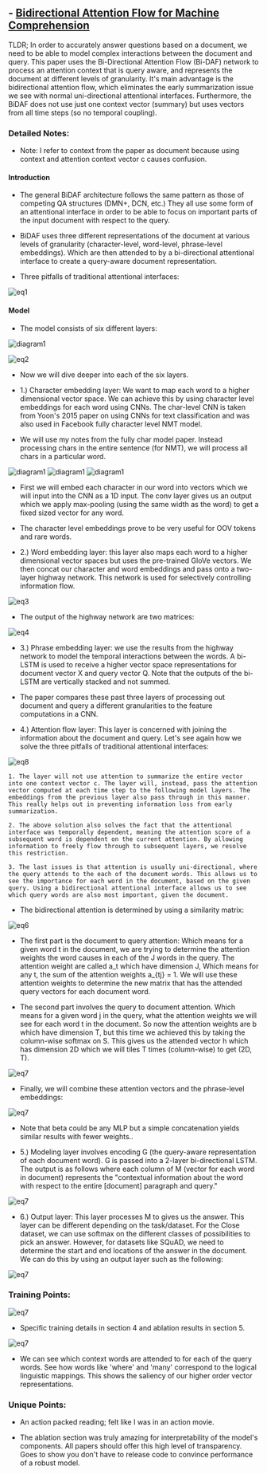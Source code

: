 ## - [Bidirectional Attention Flow for Machine Comprehension](https://arxiv.org/abs/1611.01603)

TLDR; In order to accurately answer questions based on a document, we need to be able to model complex interactions between the document and query. This paper uses the Bi-Directional Attention Flow (Bi-DAF) network to process an attention context that is query aware, and represents the document at different levels of granularity. It's main advantage is the bidirectional attention flow, which eliminates the early summarization issue we see with normal uni-directional attentional interfaces. Furthermore, the BiDAF does not use just one context vector (summary) but uses vectors from all time steps (so no temporal coupling).  

### Detailed Notes:

- Note: I refer to context from the paper as document because using context and attention context vector c causes confusion.

#### Introduction

- The general BiDAF architecture follows the same pattern as those of competing QA structures (DMN+, DCN, etc.) They all use some form of an attentional interface in order to be able to focus on important parts of the input document with respect to the query. 

- BiDAF uses three different representations of the document at various levels of granularity (character-level, word-level, phrase-level embeddings). Which are then attended to by a bi-directional attentional interface to create a query-aware document representation. 

- Three pitfalls of traditional attentional interfaces:

![eq1](images/bidaf/eq1.png)

#### Model

- The model consists of six different layers:

![diagram1](images/bidaf/diagram1.png)

![eq2](images/bidaf/eq2.png)

- Now we will dive deeper into each of the six layers. 

- 1.) Character embedding layer: We want to map each word to a higher dimensional vector space. We can achieve this by using character level embeddings for each word using CNNs. The char-level CNN is taken from Yoon's 2015 paper on using CNNs for text classification and was also used in Facebook fully character level NMT model. 

- We will use my notes from the fully char model paper. Instead processing chars in the entire sentence (for NMT), we will process all chars in a particular word. 

![diagram1](images/bidaf/math1.png)
![diagram1](images/bidaf/math2.png)
![diagram1](images/bidaf/math3.png)

- First we will embed each character in our word into vectors which we will input into the CNN as a 1D input. The conv layer gives us an output which we apply max-pooling (using the same width as the word) to get a fixed sized vector for any word.

- The character level embeddings prove to be very useful for OOV tokens and rare words.

- 2.) Word embedding layer: this layer also maps each word to a higher dimensional vector spaces but uses the pre-trained GloVe vectors. We then concat our character and word embeddings and pass onto a two-layer highway network. This network is used for selectively controlling information flow.

![eq3](images/bidaf/eq3.png)

 - The output of the highway network are two matrices:
 
![eq4](images/bidaf/eq4.png)
 
 - 3.) Phrase embedding layer: we use the results from the highway network to model the temporal interactions between the words. A bi-LSTM is used to receive a higher vector space representations for document vector X and query vector Q. Note that the outputs of the bi-LSTM are vertically stacked and not summed.
 
 - The paper compares these past three layers of processing out document and query a different granularities to the feature computations in a CNN.
 
 - 4.) Attention flow layer: This layer is concerned with joining the information about the document and query. Let's see again how we solve the three pitfalls of traditional attentional interfaces:
 
![eq8](images/bidaf/eq8.png)
 
 	1. The layer will not use attention to summarize the entire vector into one context vector c. The layer will, instead, pass the attention vector computed at each time step to the following model layers. The embeddings from the previous layer also pass through in this manner. This really helps out in preventing information loss from early summarization. 
	
	2. The above solution also solves the fact that the attentional interface was temporally dependent, meaning the attention score of a subsequent word is dependent on the current attention. By allowing information to freely flow through to subsequent layers, we resolve this restriction. 
	
	3. The last issues is that attention is usually uni-directional, where the query attends to the each of the document words. This allows us to see the importance for each word in the document, based on the given query. Using a bidirectional attentional interface allows us to see which query words are also most important, given the document. 
	
- The bidirectional attention is determined by using a similarity matrix:

![eq6](images/bidaf/eq6.png)
 
 - The first part is the document to query attention: Which means for a given word t in the document, we are trying to determine the attention weights the word causes in each of the J words in the query. The attention weight are called a_t which have dimension J, Which means for any t, the sum of the attention weights a_{tj} = 1. We will use these attention weights to determine the new matrix that has the attended query vectors for each document word. 
 
 - The second part involves the query to document attention. Which means for a given word j in the query, what the attention weights we will see for each word t in the document. So now the attention weights are b which have dimension T, but this time we achieved this by taking the column-wise softmax on S. This gives us the attended vector h which has dimension 2D which we will tiles T times (column-wise) to get (2D, T). 
 
![eq7](images/bidaf/eq7.png)
 
 - Finally, we will combine these attention vectors and the phrase-level embeddings:
 
 ![eq7](images/bidaf/eq9.png)
 
 - Note that beta could be any MLP but a simple concatenation yields similar results with fewer weights.. 
 
 - 5.) Modeling layer involves encoding G (the query-aware representation of each document word). G is passed into a 2-layer bi-directional LSTM. The output is as follows where each column of M (vector for each word in document) represents the "contextual information about the word with respect to the entire [document] paragraph and query."
 
 ![eq7](images/bidaf/eq10.png)
 
- 6.) Output layer: This layer processes M to gives us the answer. This layer can be different depending on the task/dataset. For the Close dataset, we can use softmax on the different classes of possibilities to pick an answer. However, for datasets like SQuAD, we need to determine the start and end locations of the answer in the document. We can do this by using an output layer such as the following:
 
 ![eq7](images/bidaf/eq11.png)
 
### Training Points:

![eq7](images/bidaf/eq11.png)

- Specific training details in section 4 and ablation results in section 5.

![eq7](images/bidaf/diagram2.png)

- We can see which context words are attended to for each of the query words. See how words like 'where' and 'many' correspond to the logical linguistic mappings. This shows the saliency of our higher order vector representations. 

### Unique Points:

- An action packed reading; felt like I was in an action movie. 

- The ablation section was truly amazing for interpretability of the model's components. All papers should offer this high level of transparency. Goes to show you don't have to release code to convince performance of a robust model.



